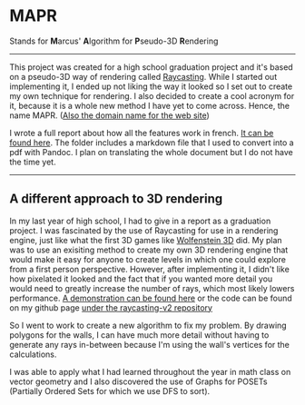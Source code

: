 # MAPR

Stands for **M**arcus' **A**lgorithm for **P**seudo-3D **R**endering

---

This project was created for a high school graduation project and it's based on a pseudo-3D way of rendering called [Raycasting](https://en.wikipedia.org/wiki/Ray_casting). While I started out implementing it, I ended up not liking the way it looked so I set out to create my own technique for rendering. I also decided to create a cool acronym for it, because it is a whole new method I have yet to come across. Hence, the name MAPR. ([Also the domain name for the web site](https://mapr.me/))

I wrote a full report about how all the features work in french. [It can be found here](https://github.com/animarcus/raycasting/tree/main/dossierEcrit). The folder includes a markdown file that I used to convert into a pdf with Pandoc. I plan on translating the whole document but I do not have the time yet.

---

## A different approach to 3D rendering

In my last year of high school, I had to give in a report as a graduation project. I was fascinated by the use of Raycasting for use in a rendering engine, just like what the first 3D games like [Wolfenstein 3D](https://en.wikipedia.org/wiki/Wolfenstein_3D) did.
My plan was to use an exisiting method to create my own 3D rendering engine that would make it easy for anyone to create levels in which one could explore from a first person perspective. However, after implementing it, I didn't like how pixelated it looked and the fact that if you wanted more detail you would need to greatly increase the number of rays, which most likely lowers performance. [A demonstration can be found here](http://mhamelink.com/raycasting-v2) or the code can be found on my github page [under the raycasting-v2 repository](https://github.com/animarcus/raycasting-v2)

So I went to work to create a new algorithm to fix my problem. By drawing polygons for the walls, I can have much more detail without having to generate any rays in-between because I'm using the wall's vertices for the calculations.

I was able to apply what I had learned throughout the year in math class on vector geometry and I also discovered the use of Graphs for POSETs (Partially Ordered Sets for which we use DFS to sort).
